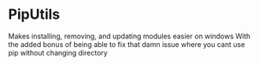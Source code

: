 # PipUtils
Makes installing, removing, and updating modules easier on windows
With the added bonus of being able to fix that damn issue where you cant use pip without changing directory
